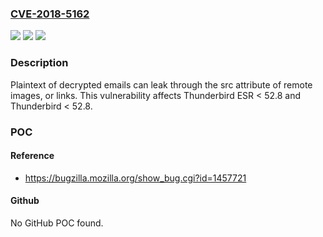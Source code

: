 ### [CVE-2018-5162](https://cve.mitre.org/cgi-bin/cvename.cgi?name=CVE-2018-5162)
![](https://img.shields.io/static/v1?label=Product&message=Thunderbird&color=blue)
![](https://img.shields.io/static/v1?label=Version&message=%3C%2052.8%20&color=brighgreen)
![](https://img.shields.io/static/v1?label=Vulnerability&message=Encrypted%20mail%20leaks%20plaintext%20through%20src%20attribute&color=brighgreen)

### Description

Plaintext of decrypted emails can leak through the src attribute of remote images, or links. This vulnerability affects Thunderbird ESR < 52.8 and Thunderbird < 52.8.

### POC

#### Reference
- https://bugzilla.mozilla.org/show_bug.cgi?id=1457721

#### Github
No GitHub POC found.

